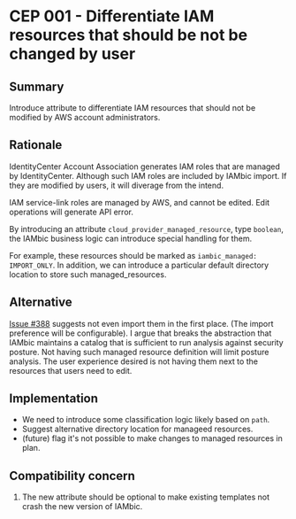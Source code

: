 # CEP 001 - Differentiate IAM resources that should be not be changed by user

## Summary
Introduce attribute to differentiate IAM resources that should not be modified by AWS account administrators.

## Rationale
IdentityCenter Account Association generates IAM roles that are managed by
IdentityCenter. Although such IAM roles are included by IAMbic import. If they
are modified by users, it will diverage from the intend. 

IAM service-link roles are managed by AWS, and cannot be edited. Edit operations
will generate API error. 

By introducing an attribute `cloud_provider_managed_resource`, type `boolean`, the
IAMbic business logic can introduce special handling for them.

For example, these resources should be marked as `iambic_managed: IMPORT_ONLY`.
In addition, we can introduce a particular default directory location to store such
managed_resources. 

## Alternative
[Issue #388](https://github.com/noqdev/iambic/issues/388) suggests not even import
them in the first place. (The import preference will be configurable). I argue that
breaks the abstraction that IAMbic maintains a catalog that is sufficient to run
analysis against security posture. Not having such managed resource definition will
limit posture analysis. The user experience desired is not having them next to the 
resources that users need to edit. 

## Implementation
* We need to introduce some classification logic likely based on `path`. 
* Suggest alternative directory location for manageed resources. 
* (future) flag it's not possible to make changes to managed resources in plan.

## Compatibility concern
1. The new attribute should be optional to make existing templates not crash the new 
version of IAMbic. 

